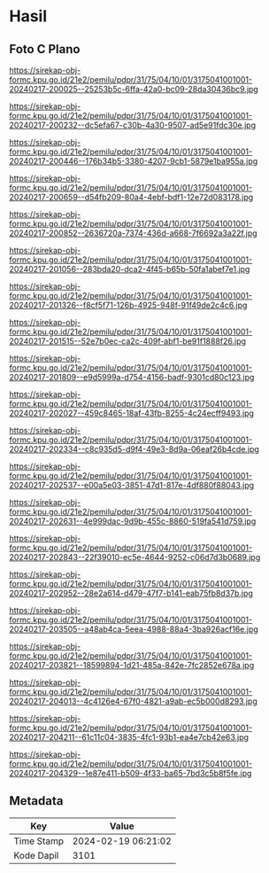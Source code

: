 # Hasil

## Foto C Plano

https://sirekap-obj-formc.kpu.go.id/21e2/pemilu/pdpr/31/75/04/10/01/3175041001001-20240217-200025--25253b5c-6ffa-42a0-bc09-28da30436bc9.jpg

https://sirekap-obj-formc.kpu.go.id/21e2/pemilu/pdpr/31/75/04/10/01/3175041001001-20240217-200232--dc5efa67-c30b-4a30-9507-ad5e91fdc30e.jpg

https://sirekap-obj-formc.kpu.go.id/21e2/pemilu/pdpr/31/75/04/10/01/3175041001001-20240217-200446--176b34b5-3380-4207-9cb1-5879e1ba955a.jpg

https://sirekap-obj-formc.kpu.go.id/21e2/pemilu/pdpr/31/75/04/10/01/3175041001001-20240217-200659--d54fb209-80a4-4ebf-bdf1-12e72d083178.jpg

https://sirekap-obj-formc.kpu.go.id/21e2/pemilu/pdpr/31/75/04/10/01/3175041001001-20240217-200852--2636720a-7374-436d-a668-7f6692a3a22f.jpg

https://sirekap-obj-formc.kpu.go.id/21e2/pemilu/pdpr/31/75/04/10/01/3175041001001-20240217-201056--283bda20-dca2-4f45-b65b-50fa1abef7e1.jpg

https://sirekap-obj-formc.kpu.go.id/21e2/pemilu/pdpr/31/75/04/10/01/3175041001001-20240217-201326--f8cf5f71-126b-4925-948f-91f49de2c4c6.jpg

https://sirekap-obj-formc.kpu.go.id/21e2/pemilu/pdpr/31/75/04/10/01/3175041001001-20240217-201515--52e7b0ec-ca2c-409f-abf1-be91f1888f26.jpg

https://sirekap-obj-formc.kpu.go.id/21e2/pemilu/pdpr/31/75/04/10/01/3175041001001-20240217-201809--e9d5999a-d754-4156-badf-9301cd80c123.jpg

https://sirekap-obj-formc.kpu.go.id/21e2/pemilu/pdpr/31/75/04/10/01/3175041001001-20240217-202027--459c8465-18af-43fb-8255-4c24ecff9493.jpg

https://sirekap-obj-formc.kpu.go.id/21e2/pemilu/pdpr/31/75/04/10/01/3175041001001-20240217-202334--c8c935d5-d9f4-49e3-8d9a-06eaf26b4cde.jpg

https://sirekap-obj-formc.kpu.go.id/21e2/pemilu/pdpr/31/75/04/10/01/3175041001001-20240217-202537--e00a5e03-3851-47d1-817e-4df880f88043.jpg

https://sirekap-obj-formc.kpu.go.id/21e2/pemilu/pdpr/31/75/04/10/01/3175041001001-20240217-202631--4e999dac-9d9b-455c-8860-519fa541d759.jpg

https://sirekap-obj-formc.kpu.go.id/21e2/pemilu/pdpr/31/75/04/10/01/3175041001001-20240217-202843--22f39010-ec5e-4644-9252-c06d7d3b0689.jpg

https://sirekap-obj-formc.kpu.go.id/21e2/pemilu/pdpr/31/75/04/10/01/3175041001001-20240217-202952--28e2a614-d479-47f7-b141-eab75fb8d37b.jpg

https://sirekap-obj-formc.kpu.go.id/21e2/pemilu/pdpr/31/75/04/10/01/3175041001001-20240217-203505--a48ab4ca-5eea-4988-88a4-3ba926acf16e.jpg

https://sirekap-obj-formc.kpu.go.id/21e2/pemilu/pdpr/31/75/04/10/01/3175041001001-20240217-203821--18599894-1d21-485a-842e-7fc2852e678a.jpg

https://sirekap-obj-formc.kpu.go.id/21e2/pemilu/pdpr/31/75/04/10/01/3175041001001-20240217-204013--4c4126e4-67f0-4821-a9ab-ec5b000d8293.jpg

https://sirekap-obj-formc.kpu.go.id/21e2/pemilu/pdpr/31/75/04/10/01/3175041001001-20240217-204211--61c11c04-3835-4fc1-93b1-ea4e7cb42e63.jpg

https://sirekap-obj-formc.kpu.go.id/21e2/pemilu/pdpr/31/75/04/10/01/3175041001001-20240217-204329--1e87e411-b509-4f33-ba65-7bd3c5b8f5fe.jpg


## Metadata

| Key        | Value               |
| ---------- | ------------------- |
| Time Stamp | 2024-02-19 06:21:02 |
| Kode Dapil | 3101                |



